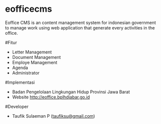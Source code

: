 eofficecms
==========

Eoffice CMS is an content management system for indonesian government to manage work using web application that generate every activities in the office.

#Fitur
* Letter Management
* Document Management
* Employe Management
* Agenda
* Administrator

#Implementasi
* Badan Pengelolaan Lingkungan Hidup Provinsi Jawa Barat
* Website http://eoffice.bplhdjabar.go.id

#Developer
* Taufik Sulaeman P (taufiksu@gmail.com)